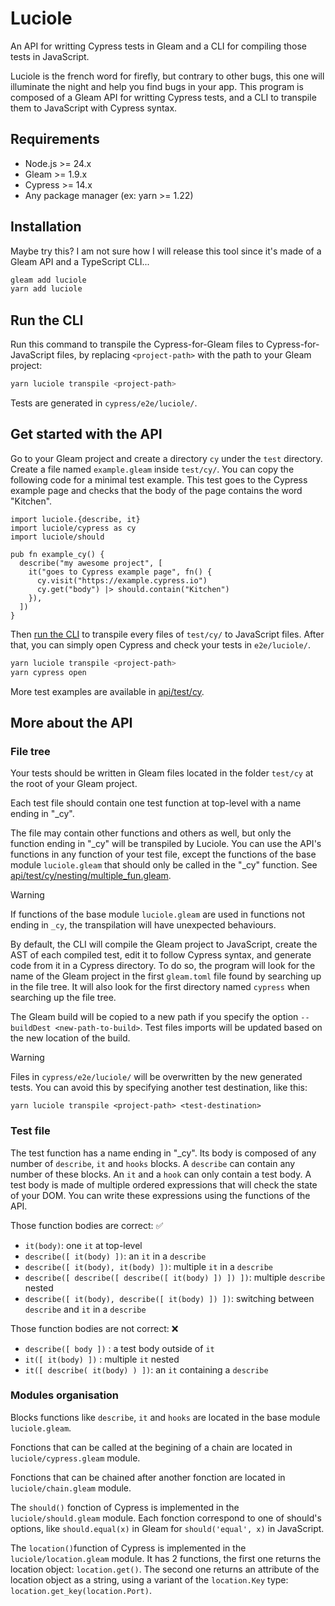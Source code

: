 # Luciole

An API for writting Cypress tests in Gleam and a CLI for compiling those tests in JavaScript.

Luciole is the french word for firefly, but contrary to other bugs, this one will illuminate the night and help you find bugs in your app. This program is composed of a Gleam API for writting Cypress tests, and a CLI to transpile them to JavaScript with Cypress syntax.

<!-- [![Package Version](https://img.shields.io/hexpm/v/luciole)](https://hex.pm/packages/luciole)
[![Hex Docs](https://img.shields.io/badge/hex-docs-ffaff3)](https://hexdocs.pm/luciole/) -->

## Requirements

- Node.js >= 24.x
- Gleam >= 1.9.x
- Cypress >= 14.x
- Any package manager (ex: yarn >= 1.22)

## Installation

Maybe try this? I am not sure how I will release this tool since it's made of a Gleam API and a TypeScript CLI...

```sh
gleam add luciole
yarn add luciole
```

## Run the CLI

Run this command to transpile the Cypress-for-Gleam files to Cypress-for-JavaScript files, by replacing `<project-path>` with the path to your Gleam project:

```sh
yarn luciole transpile <project-path>
```

Tests are generated in `cypress/e2e/luciole/`.

## Get started with the API

Go to your Gleam project and create a directory `cy` under the `test` directory.
Create a file named `example.gleam` inside `test/cy/`. You can copy the following code for a minimal test example. This test goes to the Cypress example page and checks that the body of the page contains the word "Kitchen".

```gleam
import luciole.{describe, it}
import luciole/cypress as cy
import luciole/should

pub fn example_cy() {
  describe("my awesome project", [
    it("goes to Cypress example page", fn() {
      cy.visit("https://example.cypress.io")
      cy.get("body") |> should.contain("Kitchen")
    }),
  ])
}
```

Then [run the CLI](#run-the-cli) to transpile every files of `test/cy/` to JavaScript files. After that, you can simply open Cypress and check your tests in `e2e/luciole/`.

```sh
yarn luciole transpile <project-path>
yarn cypress open
```

More test examples are available in [api/test/cy](api/test/cy).

## More about the API

### File tree

Your tests should be written in Gleam files located in the folder `test/cy` at the root of your Gleam project.

Each test file should contain one test function at top-level with a name ending in "_cy".

The file may contain other functions and others as well, but only the function ending in "_cy" will be transpiled by Luciole. You can use the API's functions in any function of your test file, except the functions of the base module `luciole.gleam` that should only be called in the "_cy" function. See [api/test/cy/nesting/multiple_fun.gleam](api/test/cy/nesting/multiple_fun.gleam).

> [!WARNING]
> If functions of the base module `luciole.gleam` are used in functions not ending in `_cy`, the transpilation will have unexpected behaviours.

By default, the CLI will compile the Gleam project to JavaScript, create the AST of each compiled test, edit it to follow Cypress syntax, and generate code from it in a Cypress directory. To do so, the program will look for the name of the Gleam project in the first `gleam.toml` file found by searching up in the file tree. It will also look for the first directory named `cypress` when searching up the file tree.

The Gleam build will be copied to a new path if you specify the option `--buildDest <new-path-to-build>`. Test files imports will be updated based on the new location of the build.

> [!WARNING]
> Files in `cypress/e2e/luciole/` will be overwritten by the new generated tests. You can avoid this by specifying another test destination, like this:
> ```
> yarn luciole transpile <project-path> <test-destination>
> ```

### Test file

The test function has a name ending in "_cy". Its body is composed of any number of `describe`, `it` and `hooks` blocks. A `describe` can contain any number of these blocks. An `it` and a `hook` can only contain a test body. A test body is made of multiple ordered expressions that will check the state of your DOM. You can write these expressions using the functions of the API.

Those function bodies are correct: ✅
- `it(body)`: one `it` at top-level
- `describe([ it(body) ])`: an `it` in a `describe`
- `describe([ it(body), it(body) ])`: multiple `it` in a `describe`
- `describe([ describe([ describe([ it(body) ]) ]) ])`: multiple `describe` nested
- `describe([ it(body), describe([ it(body) ]) ])`: switching between `describe` and `it` in a `describe`

Those function bodies are not correct: ❌
- `describe([ body ])` : a test body outside of `it`
- `it([ it(body) ])` : multiple `it` nested
- `it([ describe( it(body) ) ])`: an `it` containing a `describe`

### Modules organisation

Blocks functions like `describe`, `it` and `hooks` are located in the base module `luciole.gleam`.

Fonctions that can be called at the begining of a chain are located in `luciole/cypress.gleam` module.

Fonctions that can be chained after another fonction are located in `luciole/chain.gleam` module.

The `should()` fonction of Cypress is implemented in the `luciole/should.gleam` module. Each fonction correspond to one of should's options, like `should.equal(x)` in Gleam for `should('equal', x)` in JavaScript.

The `location()`function of Cypress is implemented in the `luciole/location.gleam` module. It has 2 functions, the first one returns the location object: `location.get()`. The second one returns an attribute of the location object as a string, using a variant of the `location.Key` type: `location.get_key(location.Port)`.
